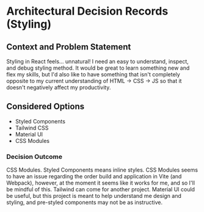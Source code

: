 # Architectural Decision Records (Styling)

## Context and Problem Statement
Styling in React feels... unnatural! I need an easy to understand, inspect, and debug styling method. It would be great to learn something new and flex my skills, but I'd also like to have something that isn't completely opposite to my current understanding of HTML -> CSS -> JS so that it doesn't negatively affect my productivity.

## Considered Options
- Styled Components
- Tailwind CSS
- Material UI
- CSS Modules

### Decision Outcome
CSS Modules.
Styled Components means inline styles.
CSS Modules seems to have an issue regarding the order build and application in Vite (and Webpack), however, at the moment it seems like it works for me, and so I'll be mindful of this. Tailwind can come for another project.
Material UI could be useful, but this project is meant to help understand me design and styling, and pre-styled components may not be as instructive.
